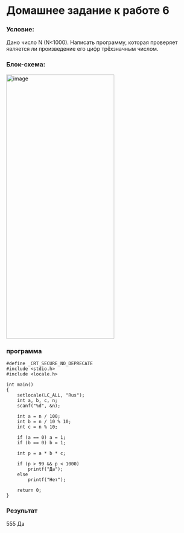 # Домашнее задание к работе 6
### Условие:
Дано число N (N<1000). Написать программу, которая проверяет является ли произведение его цифр трёхзначным числом.
### Блок-схема:
<img width="286" height="700" alt="image" src="https://github.com/user-attachments/assets/9efc7c89-0593-4949-a7f2-25fb34243f10" />


### программа
```
#define _CRT_SECURE_NO_DEPRECATE
#include <stdio.h>
#include <locale.h>

int main() 
{
    setlocale(LC_ALL, "Rus");
    int a, b, c, n;
    scanf("%d", &n);

    int a = n / 100;
    int b = n / 10 % 10;
    int c = n % 10;

    if (a == 0) a = 1;
    if (b == 0) b = 1;

    int p = a * b * c;

    if (p > 99 && p < 1000)
        printf("Да");
    else
        printf("Нет");

    return 0;
}
```
### Результат
555
Да
